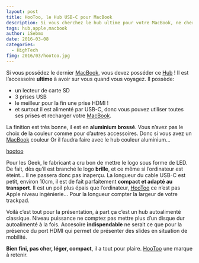 ```yaml
---
layout: post
title: HooToo, le Hub USB-C pour MacBook
description: Si vous cherchez le hub ultime pour votre MacBook, ne cherchez plus, voici HooToo, un hub avec prises USB, carte SD et prise HDMI.
tags: hub,apple,macbook
author: iSebmo
date: 2016-03-08
categories:
  - HighTech
fimg: 2016/03/hootoo.jpg
---
```


Si vous possédez le dernier [MacBook](http://tfada.fr/MacBook.html), vous devez posséder ce [Hub](http://www.amazon.fr/HooToo-Shuttle-G%C3%A9n%C3%A9ration-dAluminium-Fourniture/dp/B01AFW52MS/ref=sr_1_5?ie=UTF8&qid=1457170643&sr=8-5&keywords=hootoo&tag=tfadafr-21) ! Il est l’accessoire **ultime** à avoir sur vous quand vous voyagez. Il possède:
* un lecteur de carte SD
* 3 prises USB
* le meilleur pour la fin une prise HDMI !
* et surtout il est alimenté par USB-C, donc vous pouvez utiliser toutes ses prises et recharger votre [MacBook](http://tfada.fr/MacBook.html).

La finition est très bonne, il est en **aluminium brossé**. Vous n’avez pas le choix de la couleur comme pour d’autres accessoires. Donc si vous avez un [MacBook](http://tfada.fr/MacBook.html) couleur Or il faudra faire avec le hub couleur aluminium…

[hootoo](/images/2016/03/hootoo-2.jpg "Hub Hootoo")

Pour les Geek, le fabricant a cru bon de mettre le logo sous forme de LED. De fait, dès qu’il est branché le logo **brille**, et ce même si l’ordinateur est éteint… Il ne passera donc pas inaperçu.
La longueur du cable USB-C est petit, environ 10cm, il est de fait parfaitement **compact et adapté au transport**. Il est un poil plus épais que l’ordinateur, [HooToo](http://www.amazon.fr/HooToo-Shuttle-G%C3%A9n%C3%A9ration-dAluminium-Fourniture/dp/B01AFW52MS/ref=sr_1_5?ie=UTF8&qid=1457170643&sr=8-5&keywords=hootoo&tag=tfadafr-21) ce n’est pas Apple niveau ingénierie… Pour la longueur compter la largeur de votre trackpad.

Voilà c’est tout pour la présentation, à part ça c’est un hub autoalimenté classique. Niveau puissance ne comptez pas mettre plus d’un disque dur autoalimenté à la fois.
Accesoire **indispendable** ne serait ce que pour la présence du port HDMI qui permet de présenter des slides en situation de mobilité.

**Bien fini, pas cher, léger, compact**, il a tout pour plaire. [HooToo](http://www.amazon.fr/HooToo-Shuttle-G%C3%A9n%C3%A9ration-dAluminium-Fourniture/dp/B01AFW52MS/ref=sr_1_5?ie=UTF8&qid=1457170643&sr=8-5&keywords=hootoo&tag=tfadafr-21) une marque à retenir. 
